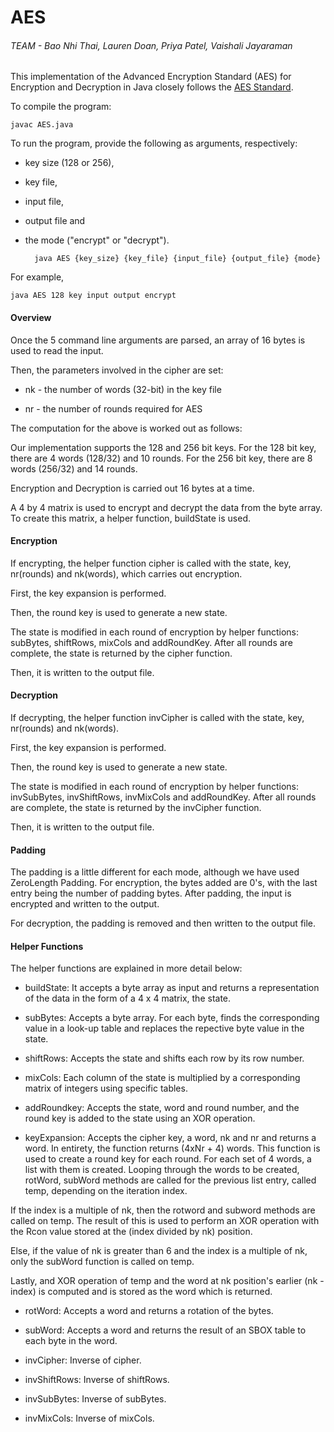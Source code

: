 # AES

###### TEAM - Bao Nhi Thai, Lauren Doan, Priya Patel, Vaishali Jayaraman

This implementation of the Advanced Encryption Standard (AES) for Encryption and Decryption 
in Java closely follows the [AES Standard](https://nvlpubs.nist.gov/nistpubs/fips/nist.fips.197.pdf).

To compile the program:

	javac AES.java

To run the program, provide the following as arguments, respectively:

- key size (128 or 256), 

- key file,

- input file, 

- output file and 

- the mode ("encrypt" or "decrypt").

		java AES {key_size} {key_file} {input_file} {output_file} {mode}
	
For example,
	
	java AES 128 key input output encrypt


#### Overview

Once the 5 command line arguments are parsed, an array of 16 bytes is used to read the input. 

Then, the parameters involved in the cipher are set:

- nk - the number of words (32-bit) in the key file

- nr - the number of rounds required for AES

The computation for the above is worked out as follows:

Our implementation  supports the 128 and 256 bit keys. For the 128 bit key, there are 4 words 
(128/32) and 10 rounds. For the 256 bit key, there are 8 words (256/32) and 14 rounds. 

Encryption and Decryption is carried out 16 bytes at a time. 

A 4 by 4 matrix is used to encrypt and decrypt the data from the byte array. To create this 
matrix, a helper function, buildState is used. 

#### Encryption

If encrypting, the helper function cipher is called with the state, key, nr(rounds) and nk(words),
which carries out encryption. 

First, the key expansion is performed. 

Then, the round key is used to generate a new state. 

The state is modified in each round of encryption by helper functions: subBytes, shiftRows, 
mixCols and addRoundKey. After all rounds are complete, the state is returned by the cipher 
function.

Then, it is written to the output file.

#### Decryption

If decrypting, the helper function invCipher is called with the state, key, nr(rounds) and 
nk(words).

First, the key expansion is performed. 

Then, the round key is used to generate a new state. 

The state is modified in each round of encryption by helper functions: invSubBytes, 
invShiftRows, invMixCols and addRoundKey. After all rounds are complete, the state is 
returned by the invCipher function.

Then, it is written to the output file.

#### Padding

The padding is a little different for each mode, although we have used ZeroLength Padding. 
For encryption, the bytes added are 0's, with the last entry being the number of padding bytes. 
After padding, the input is encrypted and written to the output.

For decryption, the padding is removed and then written to the output file.

#### Helper Functions

The helper functions are explained in more detail below:

- buildState: It accepts a byte array as input and returns a representation of the data in 
the form of a 4 x 4 matrix, the state.

- subBytes: Accepts a byte array. For each byte, finds the corresponding value in a look-up
table and replaces the repective byte value in the state.

- shiftRows: Accepts the state and shifts each row by its row number.

- mixCols: Each column of the state is multiplied by a corresponding matrix of integers using
specific tables.

- addRoundkey: Accepts the state, word and round number, and the round key is added to the state 
using an XOR operation. 

- keyExpansion: Accepts the cipher key, a word, nk and nr and returns a word. In entirety, the 
function returns (4xNr + 4) words. This function is used to create a round key for each round.
For each set of 4 words, a list with them is created. Looping through the words to be created, 
rotWord, subWord methods are called for the previous list entry, called temp, depending on the 
iteration index. 

If the index is a multiple of nk, then the rotword and subword methods are called on temp. The 
result of this is used to perform an XOR operation with the Rcon value stored at the 
(index divided by nk) position. 

Else, if the value of nk is greater than 6 and the index is a multiple of nk, only the subWord 
function is called on temp. 

Lastly, and XOR operation of temp and the word at nk position's earlier (nk - index) is computed
and is stored as the word which is returned. 

- rotWord: Accepts a word and returns a rotation of the bytes.

- subWord: Accepts a word and returns the result of an SBOX table to each byte in the word.

- invCipher: Inverse of cipher.

- invShiftRows: Inverse of shiftRows.

- invSubBytes: Inverse of subBytes.

- invMixCols: Inverse of mixCols.

